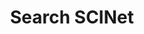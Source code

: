 ---
title: Search SCINet
layout: search
permalink: /search
nobreadcrumb: true

sidenav_link: /guides/

---